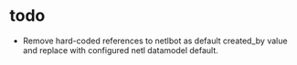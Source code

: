 # todo

- Remove hard-coded references to netlbot as default created_by
  value and replace with configured netl datamodel default.


